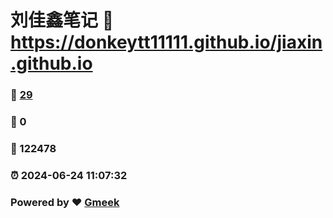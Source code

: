 # 刘佳鑫笔记 :link: https://donkeytt11111.github.io/jiaxin.github.io 
### :page_facing_up: [29](https://donkeytt11111.github.io/jiaxin.github.io/tag.html) 
### :speech_balloon: 0 
### :hibiscus: 122478 
### :alarm_clock: 2024-06-24 11:07:32 
### Powered by :heart: [Gmeek](https://github.com/Meekdai/Gmeek)
